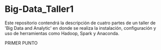 # Big-Data_Taller1
Este repositorio contendrá la descripción de cuatro partes de un taller de 'Big Data and Analytic' en donde se realiza la instalación, configuración y uso de herramientas como Hadoop, Spark y Anaconda.


PRIMER PUNTO
